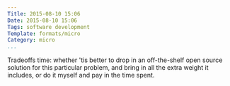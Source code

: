 ```yaml
---
Title: 2015-08-10 15:06
Date: 2015-08-10 15:06
Tags: software development
Template: formats/micro
Category: micro
...
```


Tradeoffs time: whether 'tis better to drop in an off-the-shelf open source
solution for this particular problem, and bring in all the extra weight it
includes, or do it myself and pay in the time spent.
